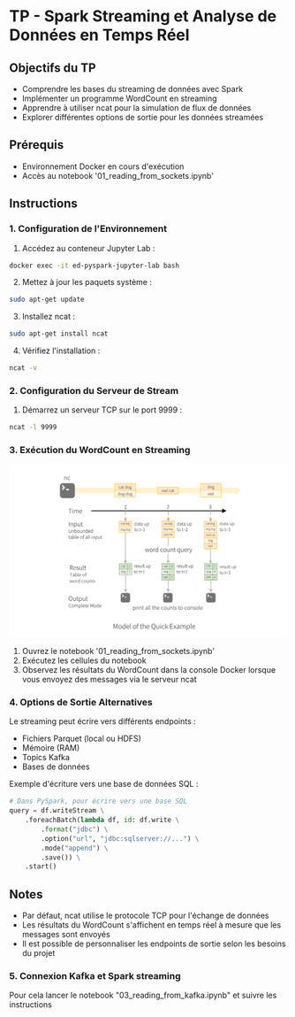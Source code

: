 # TP - Spark Streaming et Analyse de Données en Temps Réel

## Objectifs du TP
- Comprendre les bases du streaming de données avec Spark
- Implémenter un programme WordCount en streaming
- Apprendre à utiliser ncat pour la simulation de flux de données
- Explorer différentes options de sortie pour les données streamées

## Prérequis
- Environnement Docker en cours d'exécution
- Accès au notebook '01_reading_from_sockets.ipynb'

## Instructions

### 1. Configuration de l'Environnement

1. Accédez au conteneur Jupyter Lab :
```bash
docker exec -it ed-pyspark-jupyter-lab bash
```

2. Mettez à jour les paquets système :
```bash
sudo apt-get update
```

3. Installez ncat :
```bash
sudo apt-get install ncat
```

4. Vérifiez l'installation :
```bash
ncat -v
```

### 2. Configuration du Serveur de Stream

1. Démarrez un serveur TCP sur le port 9999 :
```bash
ncat -l 9999
```

### 3. Exécution du WordCount en Streaming

![alt text](../img/cours5/complete_mode.png)

1. Ouvrez le notebook '01_reading_from_sockets.ipynb'
2. Exécutez les cellules du notebook
3. Observez les résultats du WordCount dans la console Docker lorsque vous envoyez des messages via le serveur ncat

### 4. Options de Sortie Alternatives

Le streaming peut écrire vers différents endpoints :
- Fichiers Parquet (local ou HDFS)
- Mémoire (RAM)
- Topics Kafka
- Bases de données

Exemple d'écriture vers une base de données SQL :
```python
# Dans PySpark, pour écrire vers une base SQL
query = df.writeStream \
    .foreachBatch(lambda df, id: df.write \
        .format("jdbc") \
        .option("url", "jdbc:sqlserver://...") \
        .mode("append") \
        .save()) \
    .start()
```

## Notes
- Par défaut, ncat utilise le protocole TCP pour l'échange de données
- Les résultats du WordCount s'affichent en temps réel à mesure que les messages sont envoyés
- Il est possible de personnaliser les endpoints de sortie selon les besoins du projet


### 5. Connexion Kafka et Spark streaming
Pour cela lancer le notebook "03_reading_from_kafka.ipynb" et suivre les instructions